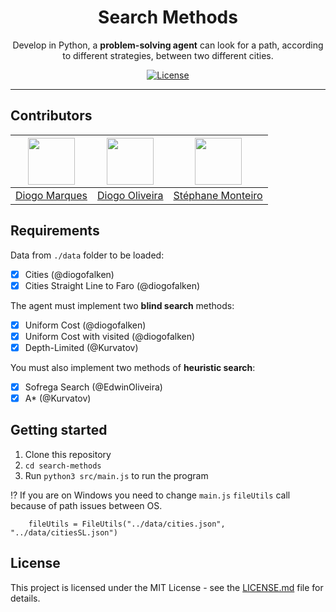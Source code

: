 <h1 align="center">
Search Methods
</h1>

<p align="center">Develop in Python, a <b>problem-solving agent</b> can look for a path, according to different strategies, between two different cities.</p>

<p align="center">
  <a href="https://github.com/diogofalken/cygnus/commits/master">
  </a>
  <a href="https://opensource.org/licenses/MIT">
    <img src="https://img.shields.io/github/license/rocketseat/youtube-challenge-electron-tray?color=%237159c1&logo=mit" alt="License">
  </a>
</p>

<hr>

## Contributors

| [<img src="https://avatars3.githubusercontent.com/u/39312512?s=400&v=4" width="75px;"/>](https://github.com/diogofalken) | [<img src="https://avatars1.githubusercontent.com/u/39379560?s=460&u=2848ecc09562ebe2867d3388d6153ee1cbf9c09f&v=4" width="75px;"/>](https://github.com/EdwinOliveira) | [<img src="https://avatars0.githubusercontent.com/u/45761535?s=400&u=a32bc4e573e0cb561c4208984d24b3d4979e728e&v=4" width="75px;"/>](https://github.com/Kurvatov) |
| :----------------------------------------------------------------------------------------------------------------------: | :-------------------------------------------------------------------------------------------------------------------------------------------------------------------: | :--------------------------------------------------------------------------------------------------------------------------------------------------------------: |
|                                     [Diogo Marques](https://github.com/diogofalken)                                      |                                                          [Diogo Oliveira](https://github.com/EdwinOliveira)                                                           |                                                         [Stéphane Monteiro](https://github.com/Kurvatov)                                                         |

## Requirements

Data from `./data` folder to be loaded:

- [x] Cities (@diogofalken)
- [x] Cities Straight Line to Faro (@diogofalken)

The agent must implement two **blind search** methods:

- [x] Uniform Cost (@diogofalken)
- [x] Uniform Cost with visited (@diogofalken)
- [x] Depth-Limited (@Kurvatov)

You must also implement two methods of **heuristic search**:

- [x] Sofrega Search (@EdwinOliveira)
- [x] A\* (@Kurvatov)

## Getting started

1. Clone this repository
2. `cd search-methods`<br />
3. Run `python3 src/main.js` to run the program

⁉️ If you are on Windows you need to change `main.js` `fileUtils` call because of path issues between OS.

```python3
    fileUtils = FileUtils("../data/cities.json", "../data/citiesSL.json")
```

## License

This project is licensed under the MIT License - see the [LICENSE.md](LICENSE.md) file for details.
